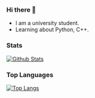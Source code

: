 ### Hi there 👋

<!--
**stillsteven/stillsteven** is a ✨ _special_ ✨ repository because its `README.md` (this file) appears on your GitHub profile.

Here are some ideas to get you started:

- 🔭 I’m currently working on ...
- 🌱 I’m currently learning ...
- 👯 I’m looking to collaborate on ...
- 🤔 I’m looking for help with ...
- 💬 Ask me about ...
- 📫 How to reach me: ...
- 😄 Pronouns: ...
- ⚡ Fun fact: ...
-->

- I am a university student.
- Learning about Python, C++.

### Stats

[![Github Stats](https://github-readme-stats.vercel.app/api?username=stillsteven&include_all_commits=true&show_icons=true)](https://github.com/anuraghazra/github-readme-stats)


### Top Languages

[![Top Langs](https://github-readme-stats.vercel.app/api/top-langs/?username=stillsteven)](https://github.com/anuraghazra/github-readme-stats)


